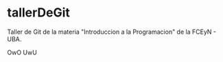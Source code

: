 # tallerDeGit

Taller de Git de la materia "Introduccion a la Programacion" de la FCEyN - UBA.

OwO UwU
